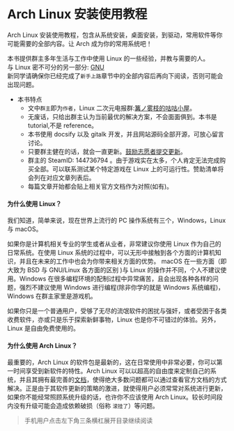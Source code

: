 # Arch Linux 安装使用教程 <!-- {docsify-ignore-all} -->

Arch Linux 安装使用教程，包含从系统安装，桌面安装，到驱动，常用软件等你可能需要的全部内容。让 Arch 成为你的常用系统吧！

本书提供群主多年生活与工作中使用 Linux 的一些经验，并教与需要的人。  
与 Linux 密不可分的另一部分: [GNU](https://www.gnu.org/home.zh-cn.html)  
新同学请确保你已经完成了`新手上路`章节中的全部内容后再向下阅读，否则可能会出现问题。

- 本书特点
  - 文中`群主`即为`作者`，Linux 二次元电报群:[篝ノ雾枝的咕咕小屋](https://t.me/kdwu1fan)。
  - 无废话，只给出群主认为当前最优的解决方案，不会面面俱到。本书是 tutorial,不是 reference。
  - 本书使用 docsify 以及 gitalk 开发，并且网站源码全部开源，可放心留言讨论。
  - 只要群主健在的话，就会一直更新。[鼓励志愿者提交更新](/contribution.md)。
  - 群主的 SteamID: 144736794 。由于游戏实在太多，个人肯定无法完成购买全部。可以联系测试某个特定游戏在 Linux 上的可运行性。赞助清单将会列在对应文章列表后。
  - 每篇文章开始都会贴上相关官方文档作为对照(如有)。

#### 为什么使用 Linux？

我们知道，简单来说，现在世界上流行的 PC 操作系统有三个，Windows，Linux 与 macOS。

如果你是计算机相关专业的学生或者从业者，非常建议你使用 Linux 作为自己的日常系统。在使用 Linux 系统的过程中，可以无形中接触到各个方面的计算机知识，并且在未来的工作中也会为你带来相关方面的优势。 macOS 在一些方面（即大致为 BSD 与 GNU/Linux 各方面的区别 )与 Linux 的操作并不同，个人不建议使用。Windows 在很多编程环境的配制过程中异常痛苦，且会出现各种各样的问题，强烈不建议使用 Windows 进行编程(除非你学的就是 Windows 系统编程)，Windows 在群主家里是游戏机。

如果你只是一个普通用户，受够了无尽的流氓软件的困扰与强奸，或者受困于各类收费软件，亦或只是乐于探索新鲜事物，Linux 也是你不可错过的体验。另外，Linux 是自由免费使用的。

#### 为什么使用 Arch Linux？

最重要的，Arch Linux 的软件包是最新的，这在日常使用中非常必要，你可以第一时间享受到新软件的特性。Arch Linux 可以以超高的自由度来定制自己的系统，并且其拥有最完善的[文档](https://wiki.archlinux.org/index.php/Main_page)，使得绝大多数问题都可以通过查看官方文档的方式解决。正是由于其软件更新的策略的激进，就使得用户必须常常对系统进行更新，如果你不能经常照顾系统升级的话，也许你不应该使用 Arch Linux。较长时间段内没有升级可能会造成依赖破损（俗称 `滚挂了`）等问题。

> 手机用户点击左下角三条横杠展开目录继续阅读
